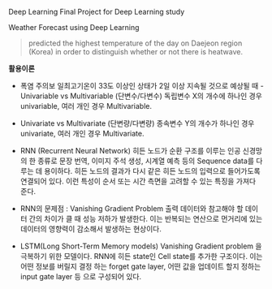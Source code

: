 ﻿﻿Deep Learning Final Project for Deep Learning studyWeather Forecast using Deep Learning>predicted the highest temperature of the day on Daejeon region (Korea) in order to distinguish whether or not there is heatwave. **활용이론**- 폭염 주의보일최고기온이 33도 이상인 상태가 2일 이상 지속될 것으로 예상될 때-Univariable vs Multivariable (단변수/다변수)독립변수 X의 개수에 하나인 경우 univariable, 여러 개인 경우 Multivariable.- Univariate vs Multivariate (단변량/다변량)종속변수 Y의 개수가 하나인 경우 univariate, 여러 개인 경우 Multivariate.- RNN (Recurrent Neural Network)히든 노드가 순환 구조를 이루는 인공 신경망의 한 종류로 문장 번역, 이미지 주석 생성, 시계열 예측 등의 Sequence data를 다루는 데 용이하다. 히든 노드의 결과가 다시 같은 히든 노드의 입력으로 들어가도록 연결되어 있다. 이런 특성이 순서 또는 시간 측면을 고려할 수 있는 특징을 가져다 준다.                                             - RNN의 문제점 : Vanishing Gradient Problem출력 데이터와 참고해야 할 데이터 간의 차이가 클 때 성능 저하가 발생한다. 이는 반복되는 연산으로 먼거리에 있는 데이터의 영향력이 감소해서 발생하는 현상이다.                   - LSTM(Long Short-Term Memory models)Vanishing Gradient problem 을 극복하기 위한 모델이다. RNN에 히든 state인 Cell state를 추가한 구조이다. 이는 어떤 정보를 버릴지 결정 하는 forget gate layer, 어떤 값을 업데이트 할지 정하는 input gate layer 등 으로 구성되어 있다.  